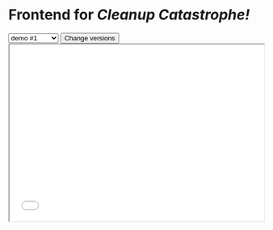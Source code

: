 # Frontend for _Cleanup Catastrophe!_

<select id="selectVer">
  <option value="#">demo #1</option>
  <option value="https://rawcdn.githack.com/richkdev/Cleanup-Catastrophe/4abe9cb7fbad4f0503230a72d68792ff03024907/build/web/index.html">v.0.1.1-alpha</option>
  <option value="https://rawcdn.githack.com/richkdev/Cleanup-Catastrophe/34573e94c2472da324d80eda95a47cd9f58d6914/build/web/index.html">v.0.1.0-alpha</option>
</select>
<button onClick="changeGame();">Change versions</button>
<iframe src="not yet" id="game" style="height: 25em; width: 100%;">Your browser does not support iframes.</iframe>

<script src="https://cdn.jsdelivr.net/npm/darkmode-js@1.5.7/lib/darkmode-js.min.js"></script>
<script>
  document.getElementsByClassName('container-lg px-3 my-5 markdown-body')[0].removeChild(document.getElementsByTagName('h1')[0]);
  document.head.innerHTML += '<link rel="shortcut icon" type="image/x-icon" href="/Cleanup-Catastrophe/icon.ico">';

  function changeGame() {
    var e = document.getElementById("selectVer");
    document.getElementById("game").src = e.options[e.selectedIndex].value;
  }
</script>
